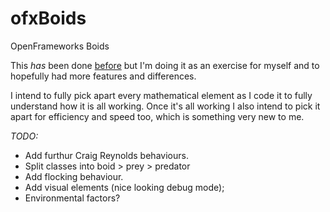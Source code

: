# ofxBoids
OpenFrameworks Boids

This *has* been done [before](https://github.com/after12am/ofxBoids) but I'm doing it as an exercise for myself and to hopefully had more features and differences.

I intend to fully pick apart every mathematical element as I code it to fully understand how it is all working. Once it's all working I also intend to pick it apart for efficiency and speed too, which is something very new to me.

_TODO:_
- Add furthur Craig Reynolds behaviours.
- Split classes into boid > prey > predator
- Add flocking behaviour.
- Add visual elements (nice looking debug mode);
- Environmental factors?
